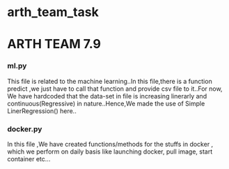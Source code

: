 # arth_team_task

# ARTH TEAM 7.9

### ml.py
This file is related to the machine learning..In this file,there is a function predict ,we just have to call that  function and provide csv file to it..For now, We  have hardcoded that the data-set in file is increasing linerarly and continuous(Regressive) in nature..Hence,We made the use of Simple LinerRegression() here..

### docker.py
In this file ,We have created functions/methods for the stuffs in docker , which we perform on daily basis like launching docker, pull image, start container etc...
